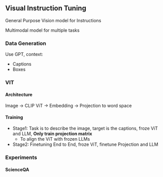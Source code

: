 ## Visual Instruction Tuning

General Purpose Vision model for Instructions

Multimodal model for multiple tasks

### Data Generation

Use GPT, context:

- Captions
- Boxes

### VIT

#### Architecture

Image -> CLIP ViT ->  Embedding -> Projection to word space

#### Training

- Stage1: Task is to describe the image, target is the captions, froze ViT and LLM, **Only train projection matrix**
  - To align the ViT with frozen LLMs
- Stage2: Finetuning End to End, froze ViT, finetune Projection and LLM

### Experiments

#### ScienceQA

